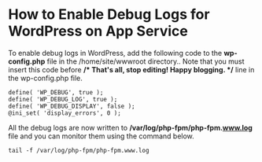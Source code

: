 # How to Enable Debug Logs for WordPress on App Service

To enable debug logs in WordPress, add the following code to the **wp-config.php** file in the /home/site/wwwroot directory.. Note that you must insert this code before **/\* That's all, stop editing! Happy blogging. \*/** line in the wp-config.php file.

```
define( 'WP_DEBUG', true );
define( 'WP_DEBUG_LOG', true );
define( 'WP_DEBUG_DISPLAY', false );
@ini_set( 'display_errors', 0 );
```

All the debug logs are now written to **/var/log/php-fpm/php-fpm.www.log** file and you can monitor them using the command below. 
```
tail -f /var/log/php-fpm/php-fpm.www.log
```